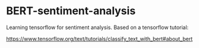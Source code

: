 # BERT-sentiment-analysis

Learning tensorflow for sentiment analysis. Based on a tensorflow tutorial:

https://www.tensorflow.org/text/tutorials/classify_text_with_bert#about_bert
